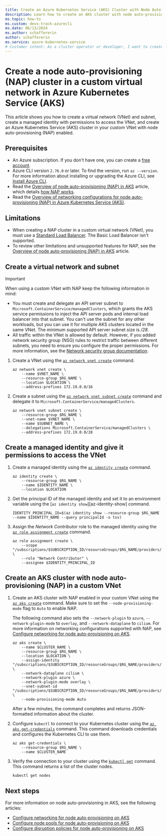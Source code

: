 ```yaml
---
title: Create an Azure Kubernetes Service (AKS) Cluster with Node Auto-Provisioning (NAP) in a Custom Virtual Network
description: Learn how to create an AKS cluster with node auto-provisioning in a custom virtual network.
ms.topic: how-to
ms.custom: devx-track-azurecli
ms.date: 06/13/2024
ms.author: schaffererin
author: schaffererin
ms.service: azure-kubernetes-service
# Customer intent: As a cluster operator or developer, I want to create an AKS cluster with node auto-provisioning enabled in a custom virtual network, so that I can manage my cluster's networking and security configurations while leveraging automatic node provisioning for optimal resource management.
---
```


# Create a node auto-provisioning (NAP) cluster in a custom virtual network in Azure Kubernetes Service (AKS)

This article shows you how to create a virtual network (VNet) and subnet, create a managed identity with permissions to access the VNet, and create an Azure Kubernetes Service (AKS) cluster in your custom VNet with node auto-provisioning (NAP) enabled.

## Prerequisites

- An Azure subscription. If you don't have one, you can create a [free account](https://azure.microsoft.com/free).
- Azure CLI version `2.76.0` or later. To find the version, run `az --version`. For more information about installing or upgrading the Azure CLI, see [Install Azure CLI][azure cli].
- Read the [Overview of node auto-provisioning (NAP) in AKS](./node-auto-provisioning.md) article, which details [how NAP works](./node-auto-provisioning.md#how-does-node-auto-provisioning-work).
- Read the [Overview of networking configurations for node auto-provisioning (NAP) in Azure Kubernetes Service (AKS)](./node-auto-provisioning-networking.md).

## Limitations

- When creating a NAP cluster in a custom virtual network (VNet), you must use a [Standard Load Balancer](./load-balancer-standard.md). The Basic Load Balancer isn't supported.
- To review other limitations and unsupported features for NAP, see the [Overview of node auto-provisioning (NAP) in AKS](./node-auto-provisioning.md#limitations-and-unsupported-features) article.

## Create a virtual network and subnet

> [!IMPORTANT]
> When using a custom VNet with NAP keep the following information in mind:
>
> - You must create and delegate an API server subnet to `Microsoft.ContainerService/managedClusters`, which grants the AKS service permissions to inject the API server pods and internal load balancer into that subnet. You can't use the subnet for any other workloads, but you can use it for multiple AKS clusters located in the same VNet. The minimum supported API server subnet size is _/28_.
> - All traffic within the VNet is allowed by default. However, if you added network security group (NSG) rules to restrict traffic between different subnets, you need to ensure you configure the proper permissions. For more information, see the [Network security group documentation][network-security-group].

1. Create a VNet using the [`az network vnet create`][az-network-vnet-create] command.

    ```azurecli-interactive
    az network vnet create \
        --name $VNET_NAME \
        --resource-group $RG_NAME \
        --location $LOCATION \
        --address-prefixes 172.19.0.0/16
    ```

1. Create a subnet using the [`az network vnet subnet create`][az-network-vnet-subnet-create] command and delegate it to `Microsoft.ContainerService/managedClusters`.

    ```azurecli-interactive
    az network vnet subnet create \
        --resource-group $RG_NAME \
        --vnet-name $VNET_NAME \
        --name $SUBNET_NAME \
        --delegations Microsoft.ContainerService/managedClusters \
        --address-prefixes 172.19.0.0/28
    ```

## Create a managed identity and give it permissions to access the VNet

1. Create a managed identity using the [`az identity create`][az-identity-create] command.

    ```azurecli-interactive
    az identity create \
        --resource-group $RG_NAME \
        --name $IDENTITY_NAME \
        --location $LOCATION
    ```

1. Get the principal ID of the managed identity and set it to an environment variable using the [`az identity show`][az-identity-show] command.

    ```azurecli-interactive
    IDENTITY_PRINCIPAL_ID=$(az identity show --resource-group $RG_NAME --name $IDENTITY_NAME --query principalId -o tsv)
    ```

1. Assign the _Network Contributor_ role to the managed identity using the [`az role assignment create`][az-role-assignment-create] command.

    ```azurecli-interactive
    az role assignment create \
        --scope "/subscriptions/$SUBSCRIPTION_ID/resourceGroups/$RG_NAME/providers/Microsoft.Network/virtualNetworks/$VNET_NAME" \
        --role "Network Contributor" \
        --assignee $IDENTITY_PRINCIPAL_ID
    ```

## Create an AKS cluster with node auto-provisioning (NAP) in a custom VNet

1. Create an AKS cluster with NAP enabled in your custom VNet using the [`az aks create`][az-aks-create] command. Make sure to set the `--node-provisioning-mode` flag to `Auto` to enable NAP.

    The following command also sets the `--network-plugin` to `azure`, `--network-plugin-mode` to `overlay`, and `--network-dataplane` to `cilium`. For more information on networking configurations supported with NAP, see [Configure networking for node auto-provisioning on AKS](./node-autoprovision-networking.md).

    ```azurecli-interactive
    az aks create \
        --name $CLUSTER_NAME \
        --resource-group $RG_NAME \
        --location $LOCATION \
        --assign-identity "/subscriptions/$SUBSCRIPTION_ID/resourceGroups/$RG_NAME/providers/Microsoft.ManagedIdentity/userAssignedIdentities/$IDENTITY_NAME" \
        --network-dataplane cilium \
        --network-plugin azure \
        --network-plugin-mode overlay \
        --vnet-subnet-id "/subscriptions/$SUBSCRIPTION_ID/resourceGroups/$RG_NAME/providers/Microsoft.Network/virtualNetworks/$CUSTOM_VNET_NAME/subnets/$SUBNET_NAME" \
        --node-provisioning-mode Auto
    ```

    After a few minutes, the command completes and returns JSON-formatted information about the cluster.

1. Configure `kubectl` to connect to your Kubernetes cluster using the [`az aks get-credentials`][az-aks-get-credentials] command. This command downloads credentials and configures the Kubernetes CLI to use them.

    ```azurecli-interactive
    az aks get-credentials \
        --resource-group $RG_NAME \
        --name $CLUSTER_NAME
    ```

1. Verify the connection to your cluster using the [`kubectl get`][kubectl-get] command. This command returns a list of the cluster nodes.

    ```bash
    kubectl get nodes
    ```

## Next steps

For more information on node auto-provisioning in AKS, see the following articles:

- [Configure networking for node auto-provisioning on AKS](./node-auto-provisioning-networking.md)
- [Configure node pools for node auto-provisioning on AKS](./node-auto-provisioning-node-pools.md)
- [Configure disruption policies for node auto-provisioning on AKS](./node-auto-provisioning-disruption.md)

<!-- LINKS -->
[az-network-vnet-create]: /cli/azure/network/vnet#az-network-vnet-create
[az-network-vnet-subnet-create]: /cli/azure/network/vnet/subnet#az-network-vnet-subnet-create
[az-identity-create]: /cli/azure/identity#az-identity-create
[az-role-assignment-create]: /cli/azure/role/assignment#az-role-assignment-create
[az-aks-create]: /cli/azure/aks#az-aks-create
[az-aks-get-credentials]: /cli/azure/aks#az-aks-get-credentials
[network-security-group]: /azure/virtual-network/network-security-groups-overview
[kubectl-get]: https://kubernetes.io/docs/reference/generated/kubectl/kubectl-commands#get
[azure cli]: /cli/azure/get-started-with-azure-cli
